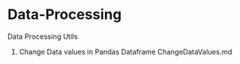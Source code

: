 # Data-Processing
Data Processing Utils

1. Change Data values in Pandas Dataframe
 ChangeDataValues.md
